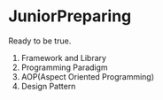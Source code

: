 # JuniorPreparing

Ready to be true.

1. Framework and Library
2. Programming Paradigm
3. AOP(Aspect Oriented Programming)
4. Design Pattern 	

